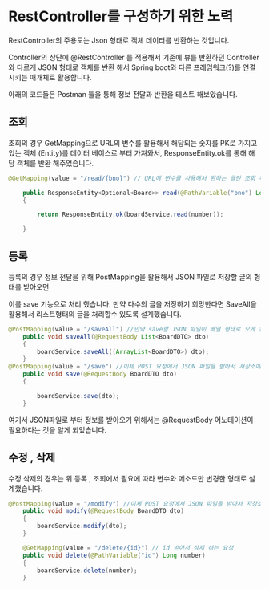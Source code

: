 # RestController를 구성하기 위한 노력

RestController의 주용도는 Json 형태로 객체 데이터를 반환하는 것입니다. 

Controller의 상단에  @RestController 를 적용해서 기존에 뷰를 반환하던 Controller와 다르게 JSON 형태로 객체를 반환 해서 Spring boot와 다른 프레임워크(?)를 연결 시키는 매개체로 활용합니다.

아래의 코드들은 Postman 툴을 통해 정보 전달과 반환을 테스트 해보았습니다.

## **조회**

조회의 경우 GetMapping으로 URL의 변수를 활용해서 해당되는 숫자를 PK로 가지고 있는  객체 (Entity)를 데이터 베이스로 부터 가져와서, ResponseEntity.ok를 통해 해당 객체를 반환 해주었습니다.

```java
@GetMapping(value = "/read/{bno}") // URL에 변수를 사용해서 원하는 글만 조회 하게 했음

    public ResponseEntity<Optional<Board>> read(@PathVariable("bno") Long number)
    {

        return ResponseEntity.ok(boardService.read(number));

    }
```

## 등록

등록의 경우 정보 전달을 위해 PostMapping을 활용해서 JSON 파일로 저장할 글의 형태를 받아오면 

이를 save 기능으로 처리 했습니다. 만약 다수의 글을 저장하기 희망한다면 SaveAll을 활용해서 리스트형태의 글을 처리할수 있도록 설계했습니다.

```java
@PostMapping(value = "/saveAll") //만약 save할 JSON 파일이 배열 형태로 오게 된다면 , 이 방식으로 저장하도록 설정
    public void saveAll(@RequestBody List<BoardDTO> dto)
    {
        boardService.saveAll((ArrayList<BoardDTO>) dto);
    }
@PostMapping(value = "/save") //이제 POST 요청에서 JSON 파일을 받아서 저장소에 save 할 수 있음
    public void save(@RequestBody BoardDTO dto)
    {

        boardService.save(dto);
    }
```

여기서 JSON파일로 부터 정보를 받아오기 위해서는 @RequestBody 어노테이션이 필요하다는 것을 알게 되었습니다.

## 수정 , 삭제

수정 삭제의 경우는 위 등록 , 조회에서 필요에 따라 변수와 메소드만 변경한 형태로 설계했습니다.

```java
@PostMapping(value = "/modify") //이제 POST 요청에서 JSON 파일을 받아서 저장소에 modify 할 수 있음
    public void modify(@RequestBody BoardDTO dto)
    {
        boardService.modify(dto);
    }

    @GetMapping(value = "/delete/{id}") // id 받아서 삭제 하는 요청
    public void delete(@PathVariable("id") Long number)
    {
        boardService.delete(number);
    }
```